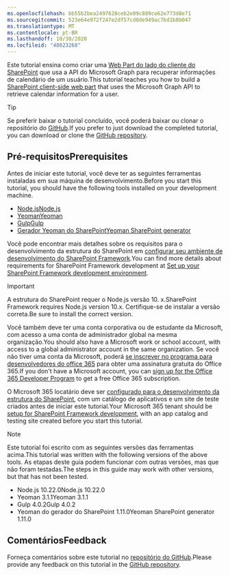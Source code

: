 ```yaml
---
ms.openlocfilehash: bb55b2bea2497628ceb2e09c889ce62e773d8e71
ms.sourcegitcommit: 523e64e972f247e2df57cd8de949ac7bd1b8b047
ms.translationtype: MT
ms.contentlocale: pt-BR
ms.lasthandoff: 10/30/2020
ms.locfileid: "48823268"
---
```

<!-- markdownlint-disable MD002 MD041 -->

<span data-ttu-id="a32c9-101">Este tutorial ensina como criar uma [Web Part do lado do cliente do SharePoint](https://docs.microsoft.com/sharepoint/dev/spfx/web-parts/overview-client-side-web-parts) que usa a API do Microsoft Graph para recuperar informações de calendário de um usuário.</span><span class="sxs-lookup"><span data-stu-id="a32c9-101">This tutorial teaches you how to build a [SharePoint client-side web part](https://docs.microsoft.com/sharepoint/dev/spfx/web-parts/overview-client-side-web-parts) that uses the Microsoft Graph API to retrieve calendar information for a user.</span></span>

> [!TIP]
> <span data-ttu-id="a32c9-102">Se preferir baixar o tutorial concluído, você poderá baixar ou clonar o repositório do [GitHub](https://github.com/microsoftgraph/msgraph-training-spfx).</span><span class="sxs-lookup"><span data-stu-id="a32c9-102">If you prefer to just download the completed tutorial, you can download or clone the [GitHub repository](https://github.com/microsoftgraph/msgraph-training-spfx).</span></span>

## <a name="prerequisites"></a><span data-ttu-id="a32c9-103">Pré-requisitos</span><span class="sxs-lookup"><span data-stu-id="a32c9-103">Prerequisites</span></span>

<span data-ttu-id="a32c9-104">Antes de iniciar este tutorial, você deve ter as seguintes ferramentas instaladas em sua máquina de desenvolvimento.</span><span class="sxs-lookup"><span data-stu-id="a32c9-104">Before you start this tutorial, you should have the following tools installed on your development machine.</span></span>

- [<span data-ttu-id="a32c9-105">Node.js</span><span class="sxs-lookup"><span data-stu-id="a32c9-105">Node.js</span></span>](https://nodejs.org/en/download/releases/)
- [<span data-ttu-id="a32c9-106">Yeoman</span><span class="sxs-lookup"><span data-stu-id="a32c9-106">Yeoman</span></span>](https://yeoman.io/)
- [<span data-ttu-id="a32c9-107">Gulp</span><span class="sxs-lookup"><span data-stu-id="a32c9-107">Gulp</span></span>](https://gulpjs.com/)
- [<span data-ttu-id="a32c9-108">Gerador Yeoman do SharePoint</span><span class="sxs-lookup"><span data-stu-id="a32c9-108">Yeoman SharePoint generator</span></span>](https://docs.microsoft.com/sharepoint/dev/spfx/toolchain/scaffolding-projects-using-yeoman-sharepoint-generator)

<span data-ttu-id="a32c9-109">Você pode encontrar mais detalhes sobre os requisitos para o desenvolvimento da estrutura do SharePoint em [configurar seu ambiente de desenvolvimento do SharePoint Framework](https://docs.microsoft.com/sharepoint/dev/spfx/set-up-your-development-environment).</span><span class="sxs-lookup"><span data-stu-id="a32c9-109">You can find more details about requirements for SharePoint Framework development at [Set up your SharePoint Framework development environment](https://docs.microsoft.com/sharepoint/dev/spfx/set-up-your-development-environment).</span></span>

> [!IMPORTANT]
> <span data-ttu-id="a32c9-110">A estrutura do SharePoint requer o Node.js versão 10. x.</span><span class="sxs-lookup"><span data-stu-id="a32c9-110">SharePoint Framework requires Node.js version 10.x.</span></span> <span data-ttu-id="a32c9-111">Certifique-se de instalar a versão correta.</span><span class="sxs-lookup"><span data-stu-id="a32c9-111">Be sure to install the correct version.</span></span>

<span data-ttu-id="a32c9-112">Você também deve ter uma conta corporativa ou de estudante da Microsoft, com acesso a uma conta de administrador global na mesma organização.</span><span class="sxs-lookup"><span data-stu-id="a32c9-112">You should also have a Microsoft work or school account, with access to a global administrator account in the same organization.</span></span> <span data-ttu-id="a32c9-113">Se você não tiver uma conta da Microsoft, poderá [se inscrever no programa para desenvolvedores do office 365](https://developer.microsoft.com/office/dev-program) para obter uma assinatura gratuita do Office 365.</span><span class="sxs-lookup"><span data-stu-id="a32c9-113">If you don't have a Microsoft account, you can [sign up for the Office 365 Developer Program](https://developer.microsoft.com/office/dev-program) to get a free Office 365 subscription.</span></span>

<span data-ttu-id="a32c9-114">O Microsoft 365 locatário deve ser [configurado para o desenvolvimento da estrutura do SharePoint](https://docs.microsoft.com/sharepoint/dev/spfx/set-up-your-developer-tenant), com um catálogo de aplicativos e um site de teste criados antes de iniciar este tutorial.</span><span class="sxs-lookup"><span data-stu-id="a32c9-114">Your Microsoft 365 tenant should be [setup for SharePoint Framework development](https://docs.microsoft.com/sharepoint/dev/spfx/set-up-your-developer-tenant), with an app catalog and testing site created before you start this tutorial.</span></span>

> [!NOTE]
> <span data-ttu-id="a32c9-115">Este tutorial foi escrito com as seguintes versões das ferramentas acima.</span><span class="sxs-lookup"><span data-stu-id="a32c9-115">This tutorial was written with the following versions of the above tools.</span></span> <span data-ttu-id="a32c9-116">As etapas deste guia podem funcionar com outras versões, mas que não foram testadas.</span><span class="sxs-lookup"><span data-stu-id="a32c9-116">The steps in this guide may work with other versions, but that has not been tested.</span></span>
>
> - <span data-ttu-id="a32c9-117">Node.js 10.22.0</span><span class="sxs-lookup"><span data-stu-id="a32c9-117">Node.js 10.22.0</span></span>
> - <span data-ttu-id="a32c9-118">Yeoman 3.1.1</span><span class="sxs-lookup"><span data-stu-id="a32c9-118">Yeoman 3.1.1</span></span>
> - <span data-ttu-id="a32c9-119">Gulp 4.0.2</span><span class="sxs-lookup"><span data-stu-id="a32c9-119">Gulp 4.0.2</span></span>
> - <span data-ttu-id="a32c9-120">Yeoman do gerador do SharePoint 1.11.0</span><span class="sxs-lookup"><span data-stu-id="a32c9-120">Yeoman SharePoint generator 1.11.0</span></span>

## <a name="feedback"></a><span data-ttu-id="a32c9-121">Comentários</span><span class="sxs-lookup"><span data-stu-id="a32c9-121">Feedback</span></span>

<span data-ttu-id="a32c9-122">Forneça comentários sobre este tutorial no [repositório do GitHub](https://github.com/microsoftgraph/msgraph-training-spfx).</span><span class="sxs-lookup"><span data-stu-id="a32c9-122">Please provide any feedback on this tutorial in the [GitHub repository](https://github.com/microsoftgraph/msgraph-training-spfx).</span></span>
